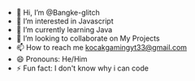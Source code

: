 - 👋 Hi, I’m @Bangke-glitch
- 👀 I’m interested in Javascript
- 🌱 I’m currently learning Java
- 💞️ I’m looking to collaborate on My Projects
- 📫 How to reach me kocakgamingyt33@gmail.com
- 😄 Pronouns: He/Him
- ⚡ Fun fact: I don't know why i can code

<!---
Bangke-glitch/Bangke-glitch is a ✨ special ✨ repository because its `README.md` (this file) appears on your GitHub profile.
You can click the Preview link to take a look at your changes.
--->
